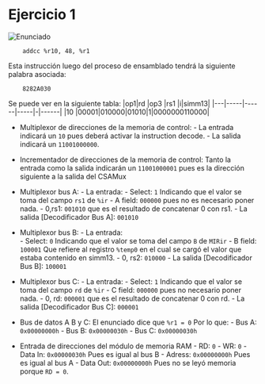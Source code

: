 # Ejercicio 1

![Enunciado](https://github.com/Lukas-De-Angelis-Riva/Estructura-Assembly/blob/master/Guia7/Ejercicio07/Enunciado.JPG)

```assembly
	addcc %r10, 48, %r1
```
Esta instrucción luego del proceso de ensamblado tendrá la siguiente palabra asociada:

```assembly
	8282A030
```

Se puede ver en la siguiente tabla:
|op1|rd	  |op3   |rs1  |i|simm13|
|---|-----|------|-----|-|------|
|10 |00001|010000|01010|1|0000000110000|

-	Multiplexor de direcciones de la memoria de control:
		- La entrada indicará un `10` pues deberá activar la instruction decode.
		- La salida indicará un `11001000000`.

-	Incrementador de direcciones de la memoria de control:
		Tanto la entrada como la salida indicarán un `11001000001` pues es la dirección siguiente a la salida del CSAMux
-	Multiplexor bus A:
		- La entrada:
			- Select: `1` Indicando que el valor se toma del campo `rs1` de `%ir`
			- A field: `000000` pues no es necesario poner nada.
			- 0,rs1: `001010` que es el resultado de concatenar 0 con rs1.
		- La salida [Decodificador Bus A]: `001010`
-	Multiplexor bus B:
		- La entrada:	
			- Select: `0` Indicando que el valor se toma del campo `B` de `MIRir`
			- B field: `100001` Que refiere al registro `%temp0` en el cual se cargó el valor que estaba contenido en simm13.
			- 0, rs2:	`010000`
		- La salida [Decodificador Bus B]: `100001`
-	Multiplexor bus C:
		- La entrada:
			- Select: `1` Indicando que el valor se toma del campo `rd` de `%ir`
			- C field: `000000` pues no necesario poner nada.
			- 0, rd: `000001` que es el resultado de concatenar 0 con rd.
		- La salida [Decodificador Bus C]: `000001`
-	Bus de datos A B y C:
		El enunciado dice que `%r1 = 0` Por lo que:
		- Bus A: `0x00000000h`
		- Bus B: `0x00000030h`
		- Bus C: `0x00000030h`
-	Entrada de direcciones del módulo de memoria RAM
		- RD: `0`
		- WR: `0`
		- Data In: `0x00000030h` Pues es igual al bus B
		- Adress: `0x00000000h`  Pues es igual al bus A
		- Data Out: `0x00000000h` Pues no se leyó memoria porque `RD = 0`.